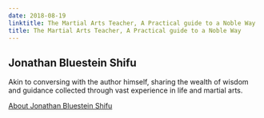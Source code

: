 ```yaml
---
date: 2018-08-19
linktitle: The Martial Arts Teacher, A Practical guide to a Noble Way
title: The Martial Arts Teacher, A Practical guide to a Noble Way
---
```


## Jonathan Bluestein Shifu

Akin to conversing with the author himself, sharing the wealth of wisdom and guidance collected through vast experience in life and martial arts.

[About Jonathan Bluestein Shifu](https://www.amazon.co.uk/Jonathan-Bluestein-Shifu/e/B07D9Q9CJL/ref=dp_byline_cont_book_1)